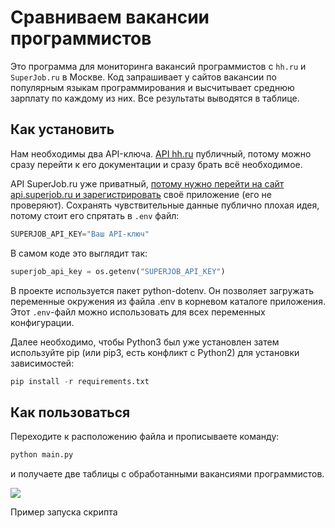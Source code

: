 # Сравниваем вакансии программистов

Это программа для мониторинга вакансий программистов с ```hh.ru``` и ```SuperJob.ru``` в Москве. Код запрашивает у сайтов вакансии по популярным языкам программирования и высчитывает среднюю зарплату по каждому из них. Все результаты выводятся в таблице.

## Как установить

Нам необходимы два API-ключа. [API hh.ru](https://github.com/hhru/api) публичный, потому можно сразу перейти к его документации и сразу брать всё необходимое.

API SuperJob.ru уже приватный, [потому нужно перейти на сайт api.superjob.ru и зарегистрировать](https://www.superjob.ru/auth/login/?returnUrl=https://api.superjob.ru/register/) своё приложение (его не проверяют).
Сохранять чувствительные данные публично плохая идея, потому стоит его спрятать в ```.env``` файл:
```python
SUPERJOB_API_KEY="Ваш API-ключ"
```

В самом коде это выглядит так:
```python
superjob_api_key = os.getenv("SUPERJOB_API_KEY")
```

В проекте используется пакет python-dotenv. Он позволяет загружать переменные окружения из файла .env в корневом каталоге приложения. Этот ```.env```-файл можно использовать для всех переменных конфигурации.

Далее необходимо, чтобы Python3 был уже установлен затем используйте pip (или pip3, есть конфликт с Python2) для установки зависимостей:

```python
pip install -r requirements.txt
```

## Как пользоваться 
Переходите к расположению файла и прописываете команду:
``` python 
python main.py
```
и получаете две таблицы с обработанными вакансиями программистов.

![](https://user-images.githubusercontent.com/83189636/133937032-af8a7a52-1e72-45fc-8fa2-0755ffb5b6a4.PNG)

Пример запуска скрипта


